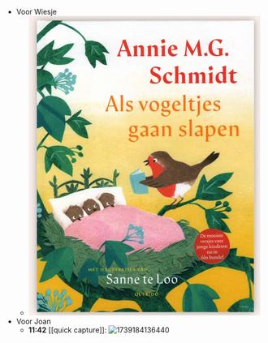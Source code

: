 - Voor Wiesje
	- ![2025-02-09-19-15-25.jpeg](../assets/2025-02-09-19-15-25.jpeg)
- Voor Joan
	- **11:42** [[quick capture]]: ![1739184136440](../assets/1739184136440.jpg)
